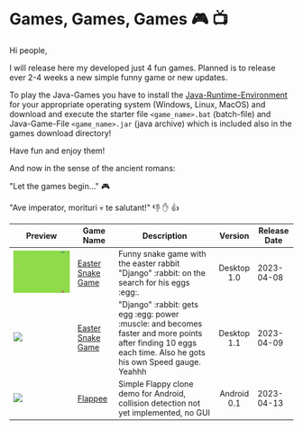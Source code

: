 # Games, Games, Games :video_game: :tv:

Hi people,

I will release here my developed just 4 fun games. Planned is to release ever 2-4 weeks a new simple funny game or new updates.

To play the Java-Games you have to install the <a href="https://www.java.com/de/download/manual.jsp">Java-Runtime-Environment</a> for your appropriate operating system (Windows, Linux, MacOS) and download and execute the starter file ```<game_name>.bat``` (batch-file) and Java-Game-File ```<game_name>.jar``` (java archive)  which is included also in the games download directory!

Have fun and enjoy them!

And now in the sense of the ancient romans:

"Let the games begin..." :video_game:

"Ave imperator, morituri :skull: te salutant!" :thumbsdown: :hand: :thumbsup:

<table>
<thead>
  <tr>
    <th>Preview</th>
    <th>Game Name</th>
    <th>Description</th>
    <th>Version</th>
    <th>Release Date</th>
  </tr>
</thead>
<tbody>
  <tr>
    <td><img src="./pics/snake_preview.gif"</td>
    <td><a href="Easter_Snake/"/>Easter Snake Game</a></td>
    <td>Funny snake game with the easter rabbit "Django" :rabbit: on the search for his eggs :egg:.</td>
    <td align=center>Desktop<br />1.0</td>
    <td>2023-04-08</td>
  </tr>
  <tr>
    <td><img src="./pics/snake_preview-1.1.gif"</td>
    <td><a href="Easter_Snake/"/>Easter Snake Game</a></td>
    <td>"Django" :rabbit: gets egg :egg: power :muscle: and becomes faster and more points after finding 10 eggs each time. Also he gots his own Speed gauge. Yeahhh</td>
    <td align=center>Desktop<br />1.1</td>
    <td>2023-04-09</td>
  </tr>
  <tr>
    <td><img src="./pics/flappy_preview-0.1.gif"</td>
    <td><a href="Flappee_Android/"/>Flappee</a></td>
    <td>Simple Flappy clone demo for Android, collision detection not yet implemented, no GUI</td>
    <td align=center>Android<br />0.1</td>
    <td>2023-04-13</td>
  </tr>

</tbody>
</table>
